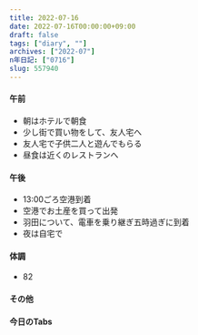 ```yaml
---
title: 2022-07-16
date: 2022-07-16T00:00:00+09:00
draft: false
tags: ["diary", ""]
archives: ["2022-07"]
n年日記: ["0716"]
slug: 557940
---
```

#### 午前
- 朝はホテルで朝食
- 少し街で買い物をして、友人宅へ
- 友人宅で子供二人と遊んでもらる
- 昼食は近くのレストランへ
#### 午後
- 13:00ごろ空港到着
- 空港でお土産を買って出発
- 羽田について、電車を乗り継ぎ五時過ぎに到着
- 夜は自宅で
#### 体調
- 82
#### その他
#### 今日のTabs
